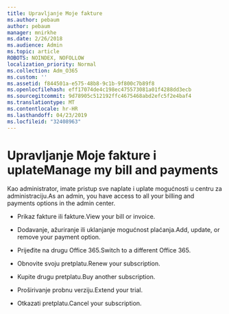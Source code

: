 ```yaml
---
title: Upravljanje Moje fakture
ms.author: pebaum
author: pebaum
manager: mnirkhe
ms.date: 2/26/2018
ms.audience: Admin
ms.topic: article
ROBOTS: NOINDEX, NOFOLLOW
localization_priority: Normal
ms.collection: Adm_O365
ms.custom: ''
ms.assetid: f844501a-e575-48b8-9c1b-9f800c7b89f8
ms.openlocfilehash: eff17074de4c198ec475573081a01f4288dd3ecb
ms.sourcegitcommit: 9d78905c512192ffc4675468abd2efc5f2e4baf4
ms.translationtype: MT
ms.contentlocale: hr-HR
ms.lasthandoff: 04/23/2019
ms.locfileid: "32408963"
---
```

# <a name="manage-my-bill-and-payments"></a><span data-ttu-id="7c3cf-102">Upravljanje Moje fakture i uplate</span><span class="sxs-lookup"><span data-stu-id="7c3cf-102">Manage my bill and payments</span></span>

<span data-ttu-id="7c3cf-103">Kao administrator, imate pristup sve naplate i uplate mogućnosti u centru za administraciju.</span><span class="sxs-lookup"><span data-stu-id="7c3cf-103">As an admin, you have access to all your billing and payments options in the admin center.</span></span>
  
- <span data-ttu-id="7c3cf-104">Prikaz fakture ili fakture.</span><span class="sxs-lookup"><span data-stu-id="7c3cf-104">View your bill or invoice.</span></span>
    
- <span data-ttu-id="7c3cf-105">Dodavanje, ažuriranje ili uklanjanje mogućnost plaćanja.</span><span class="sxs-lookup"><span data-stu-id="7c3cf-105">Add, update, or remove your payment option.</span></span>
    
- <span data-ttu-id="7c3cf-106">Prijeđite na drugu Office 365.</span><span class="sxs-lookup"><span data-stu-id="7c3cf-106">Switch to a different Office 365.</span></span>
    
- <span data-ttu-id="7c3cf-107">Obnovite svoju pretplatu.</span><span class="sxs-lookup"><span data-stu-id="7c3cf-107">Renew your subscription.</span></span>
    
- <span data-ttu-id="7c3cf-108">Kupite drugu pretplatu.</span><span class="sxs-lookup"><span data-stu-id="7c3cf-108">Buy another subscription.</span></span>
    
- <span data-ttu-id="7c3cf-109">Proširivanje probnu verziju.</span><span class="sxs-lookup"><span data-stu-id="7c3cf-109">Extend your trial.</span></span>
    
- <span data-ttu-id="7c3cf-110">Otkazati pretplatu.</span><span class="sxs-lookup"><span data-stu-id="7c3cf-110">Cancel your subscription.</span></span>
    

